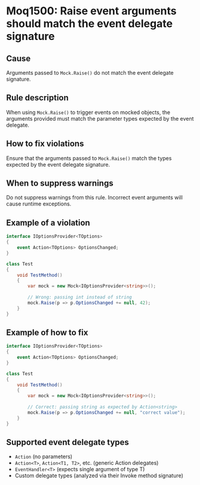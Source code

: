 # Moq1500: Raise event arguments should match the event delegate signature

## Cause

Arguments passed to `Mock.Raise()` do not match the event delegate signature.

## Rule description

When using `Mock.Raise()` to trigger events on mocked objects, the arguments provided must match the parameter types expected by the event delegate.

## How to fix violations

Ensure that the arguments passed to `Mock.Raise()` match the types expected by the event delegate signature.

## When to suppress warnings

Do not suppress warnings from this rule. Incorrect event arguments will cause runtime exceptions.

## Example of a violation

```csharp
interface IOptionsProvider<TOptions>
{
    event Action<TOptions> OptionsChanged;
}

class Test
{
    void TestMethod()
    {
        var mock = new Mock<IOptionsProvider<string>>();
        
        // Wrong: passing int instead of string
        mock.Raise(p => p.OptionsChanged += null, 42);
    }
}
```

## Example of how to fix

```csharp
interface IOptionsProvider<TOptions>
{
    event Action<TOptions> OptionsChanged;
}

class Test
{
    void TestMethod()
    {
        var mock = new Mock<IOptionsProvider<string>>();
        
        // Correct: passing string as expected by Action<string>
        mock.Raise(p => p.OptionsChanged += null, "correct value");
    }
}
```

## Supported event delegate types

- `Action` (no parameters)
- `Action<T>`, `Action<T1, T2>`, etc. (generic Action delegates)
- `EventHandler<T>` (expects single argument of type T)
- Custom delegate types (analyzed via their Invoke method signature)